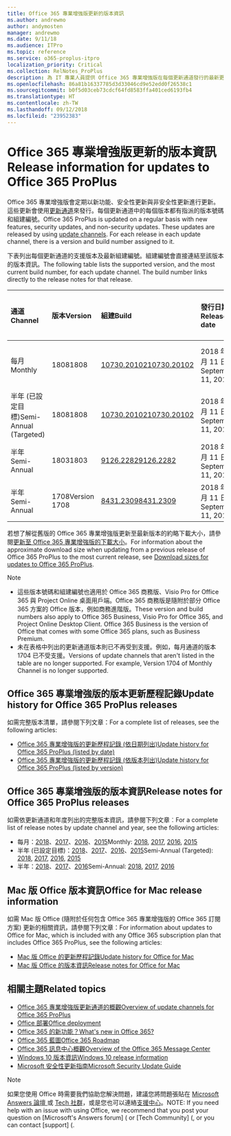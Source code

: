 ```yaml
---
title: Office 365 專業增強版更新的版本資訊
ms.author: andrewmo
author: andymosten
manager: andrewmo
ms.date: 9/11/18
ms.audience: ITPro
ms.topic: reference
ms.service: o365-proplus-itpro
localization_priority: Critical
ms.collection: RelNotes_ProPlus
description: 為 IT 專業人員提供 Office 365 專業增強版在每個更新通道發行的最新更新清單，以及版本資訊和更新歷程記錄的連結
ms.openlocfilehash: 86a81b16337785d3d33046cd9e52edd0f26538c1
ms.sourcegitcommit: b0f5d03ceb73cdcf64fd8583ffa401ced6193fb4
ms.translationtype: HT
ms.contentlocale: zh-TW
ms.lasthandoff: 09/12/2018
ms.locfileid: "23952383"
---
```

# <a name="release-information-for-updates-to-office-365-proplus"></a><span data-ttu-id="13170-103">Office 365 專業增強版更新的版本資訊</span><span class="sxs-lookup"><span data-stu-id="13170-103">Release information for updates to Office 365 ProPlus</span></span>

<span data-ttu-id="13170-p101">Office 365 專業增強版會定期以新功能、安全性更新與非安全性更新進行更新。這些更新會使用[更新通道](https://docs.microsoft.com/DeployOffice/overview-of-update-channels-for-office-365-proplus)來發行。每個更新通道中的每個版本都有指派的版本號碼和組建編號。</span><span class="sxs-lookup"><span data-stu-id="13170-p101">Office 365 ProPlus is updated on a regular basis with new features, security updates, and non-security updates. These updates are released by using [update channels](https://docs.microsoft.com/DeployOffice/overview-of-update-channels-for-office-365-proplus). For each release in each update channel, there is a version and build number assigned to it.</span></span> 

<span data-ttu-id="13170-p102">下表列出每個更新通道的支援版本及最新組建編號。組建編號會直接連結至該版本的版本資訊。</span><span class="sxs-lookup"><span data-stu-id="13170-p102">The following table lists the supported version, and the most current build number, for each update channel. The build number links directly to the release notes for that release.</span></span> 

  
|<span data-ttu-id="13170-109">**通道**</span><span class="sxs-lookup"><span data-stu-id="13170-109">**Channel**</span></span>|<span data-ttu-id="13170-110">**版本**</span><span class="sxs-lookup"><span data-stu-id="13170-110">**Version**</span></span>|<span data-ttu-id="13170-111">**組建**</span><span class="sxs-lookup"><span data-stu-id="13170-111">**Build**</span></span>|<span data-ttu-id="13170-112">**發行日期**</span><span class="sxs-lookup"><span data-stu-id="13170-112">**Release date**</span></span>|<span data-ttu-id="13170-113">**支援之前的版本**</span><span class="sxs-lookup"><span data-stu-id="13170-113">**Version supported until**</span></span>|
|:-----|:-----|:-----|:-----|:-----|
|<span data-ttu-id="13170-114">每月</span><span class="sxs-lookup"><span data-stu-id="13170-114">Monthly</span></span>  <br/> |<span data-ttu-id="13170-115">1808</span><span class="sxs-lookup"><span data-stu-id="13170-115">1808</span></span>  <br/> |[<span data-ttu-id="13170-116">10730.20102</span><span class="sxs-lookup"><span data-stu-id="13170-116">10730.20102</span></span>](monthly-channel-2018.md#version-1808-september-11)  <br/> | <span data-ttu-id="13170-117">2018 年 9 月 11 日</span><span class="sxs-lookup"><span data-stu-id="13170-117">September 11, 2018</span></span>  <br/> |<span data-ttu-id="13170-118">版本 1809 發行日期</span><span class="sxs-lookup"><span data-stu-id="13170-118">Version 1808 is released</span></span> <br/>|
|<span data-ttu-id="13170-119">半年 (已設定目標)</span><span class="sxs-lookup"><span data-stu-id="13170-119">Semi-Annual (Targeted)</span></span>  <br/> |<span data-ttu-id="13170-120">1808</span><span class="sxs-lookup"><span data-stu-id="13170-120">1808</span></span>  <br/> |[<span data-ttu-id="13170-121">10730.20102</span><span class="sxs-lookup"><span data-stu-id="13170-121">10730.20102</span></span>](semi-annual-channel-targeted-2018.md#version-1808-September-11)  <br/> | <span data-ttu-id="13170-122">2018 年 9 月 11 日</span><span class="sxs-lookup"><span data-stu-id="13170-122">September 11, 2018</span></span>  <br/> | <span data-ttu-id="13170-123">2019 年 3 月 13 日</span><span class="sxs-lookup"><span data-stu-id="13170-123">March 13, 2019</span></span> <br/>|
|<span data-ttu-id="13170-124">半年</span><span class="sxs-lookup"><span data-stu-id="13170-124">Semi-Annual</span></span> <br/> |<span data-ttu-id="13170-125">1803</span><span class="sxs-lookup"><span data-stu-id="13170-125">1803</span></span>  <br/> | [<span data-ttu-id="13170-126">9126.2282</span><span class="sxs-lookup"><span data-stu-id="13170-126">9126.2282</span></span>](semi-annual-channel-2018.md#version-1803-september-11) <br/> | <span data-ttu-id="13170-127">2018 年 9 月 11 日</span><span class="sxs-lookup"><span data-stu-id="13170-127">September 11, 2018</span></span>  <br/> | <span data-ttu-id="13170-128">2019 年 9 月 10 日</span><span class="sxs-lookup"><span data-stu-id="13170-128">September 10, 2019</span></span> <br/>|
|<span data-ttu-id="13170-129">半年</span><span class="sxs-lookup"><span data-stu-id="13170-129">Semi-Annual</span></span> <br/> |<span data-ttu-id="13170-130">1708</span><span class="sxs-lookup"><span data-stu-id="13170-130">Version 1708</span></span>  <br/> |[<span data-ttu-id="13170-131">8431.2309</span><span class="sxs-lookup"><span data-stu-id="13170-131">8431.2309</span></span>](semi-annual-channel-2018.md#version-1708-september-11)  <br/> | <span data-ttu-id="13170-132">2018 年 9 月 11 日</span><span class="sxs-lookup"><span data-stu-id="13170-132">September 11, 2018</span></span>  <br/> | <span data-ttu-id="13170-133">2019 年 3 月 13 日</span><span class="sxs-lookup"><span data-stu-id="13170-133">March 13, 2019</span></span> <br/>|

<span data-ttu-id="13170-134">若想了解從舊版的 Office 365 專業增強版更新至最新版本的約略下載大小，請參閱[更新至 Office 365 專業增強版的下載大小](download-sizes-office365-proplus-updates.md)。</span><span class="sxs-lookup"><span data-stu-id="13170-134">For information about the approximate download size when updating from a previous release of Office 365 ProPlus to the most current release, see [Download sizes for updates to Office 365 ProPlus](download-sizes-office365-proplus-updates.md).</span></span>

> [!NOTE]
> - <span data-ttu-id="13170-p103">這些版本號碼和組建編號也適用於 Office 365 商務版、Visio Pro for Office 365 與 Project Online 桌面用戶端。Office 365 商務版是隨附於部分 Office 365 方案的 Office 版本，例如商務進階版。</span><span class="sxs-lookup"><span data-stu-id="13170-p103">These version and build numbers also apply to Office 365 Business, Visio Pro for Office 365, and Project Online Desktop Client. Office 365 Business is the version of Office that comes with some Office 365 plans, such as Business Premium.</span></span>
> - <span data-ttu-id="13170-p104">未在表格中列出的更新通道版本則已不再受到支援。例如，每月通道的版本 1704 已不受支援。</span><span class="sxs-lookup"><span data-stu-id="13170-p104">Versions of update channels that aren't listed in the table are no longer supported. For example, Version 1704 of Monthly Channel is no longer supported.</span></span> 


## <a name="update-history-for-office-365-proplus-releases"></a><span data-ttu-id="13170-139">Office 365 專業增強版的版本更新歷程記錄</span><span class="sxs-lookup"><span data-stu-id="13170-139">Update history for Office 365 ProPlus releases</span></span>

<span data-ttu-id="13170-140">如需完整版本清單，請參閱下列文章：</span><span class="sxs-lookup"><span data-stu-id="13170-140">For a complete list of releases, see the following articles:</span></span>
 - [<span data-ttu-id="13170-141">Office 365 專業增強版的更新歷程記錄 (依日期列出)</span><span class="sxs-lookup"><span data-stu-id="13170-141">Update history for Office 365 ProPlus (listed by date)</span></span>](update-history-office365-proplus-by-date.md)
 - [<span data-ttu-id="13170-142">Office 365 專業增強版的更新歷程記錄 (依版本列出)</span><span class="sxs-lookup"><span data-stu-id="13170-142">Update history for Office 365 ProPlus (listed by version)</span></span>](update-history-office365-proplus-by-version.md)

## <a name="release-notes-for-office-365-proplus-releases"></a><span data-ttu-id="13170-143">Office 365 專業增強版的版本資訊</span><span class="sxs-lookup"><span data-stu-id="13170-143">Release notes for Office 365 ProPlus releases</span></span>

<span data-ttu-id="13170-144">如需依更新通道和年度列出的完整版本資訊，請參閱下列文章︰</span><span class="sxs-lookup"><span data-stu-id="13170-144">For a complete list of release notes by update channel and year, see the following articles:</span></span>
 - <span data-ttu-id="13170-145">每月：[2018](monthly-channel-2018.md)、[2017](monthly-channel-2017.md)、[2016](monthly-channel-2016.md)、[2015](monthly-channel-2015.md)</span><span class="sxs-lookup"><span data-stu-id="13170-145">Monthly: [2018](monthly-channel-2018.md), [2017](monthly-channel-2017.md), [2016](monthly-channel-2016.md), [2015](monthly-channel-2015.md)</span></span>
 - <span data-ttu-id="13170-146">半年 (已設定目標)：[2018](semi-annual-channel-targeted-2018.md)、[2017](semi-annual-channel-targeted-2017.md)、[2016](semi-annual-channel-targeted-2016.md)、[2015](semi-annual-channel-targeted-2015.md)</span><span class="sxs-lookup"><span data-stu-id="13170-146">Semi-Annual (Targeted): [2018](semi-annual-channel-targeted-2018.md), [2017](semi-annual-channel-targeted-2017.md), [2016](semi-annual-channel-targeted-2016.md), [2015](semi-annual-channel-targeted-2015.md)</span></span>
 - <span data-ttu-id="13170-147">半年：[2018](semi-annual-channel-2018.md)、[2017](semi-annual-channel-2017.md)、[2016](semi-annual-channel-2016.md)</span><span class="sxs-lookup"><span data-stu-id="13170-147">Semi-Annual: [2018](semi-annual-channel-2018.md), [2017](semi-annual-channel-2017.md), [2016](semi-annual-channel-2016.md)</span></span>

## <a name="office-for-mac-release-information"></a><span data-ttu-id="13170-148">Mac 版 Office 版本資訊</span><span class="sxs-lookup"><span data-stu-id="13170-148">Office for Mac release information</span></span>

<span data-ttu-id="13170-149">如需 Mac 版 Office (隨附於任何包含 Office 365 專業增強版的 Office 365 訂閱方案) 更新的相關資訊，請參閱下列文章：</span><span class="sxs-lookup"><span data-stu-id="13170-149">For information about updates to Office for Mac, which is included with any Office 365 subscription plan that includes Office 365 ProPlus, see the following articles:</span></span>
 - [<span data-ttu-id="13170-150">Mac 版 Office 的更新歷程記錄</span><span class="sxs-lookup"><span data-stu-id="13170-150">Update history for Office for Mac</span></span>](update-history-office-for-mac.md)
 - [<span data-ttu-id="13170-151">Mac 版 Office 的版本資訊</span><span class="sxs-lookup"><span data-stu-id="13170-151">Release notes for Office for Mac</span></span>](release-notes-office-for-mac.md)


## <a name="related-topics"></a><span data-ttu-id="13170-152">相關主題</span><span class="sxs-lookup"><span data-stu-id="13170-152">Related topics</span></span>

- [<span data-ttu-id="13170-153">Office 365 專業增強版更新通道的概觀</span><span class="sxs-lookup"><span data-stu-id="13170-153">Overview of update channels for Office 365 ProPlus</span></span>](https://docs.microsoft.com/DeployOffice/overview-of-update-channels-for-office-365-proplus)
- [<span data-ttu-id="13170-154">Office 部署</span><span class="sxs-lookup"><span data-stu-id="13170-154">Office deployment</span></span>](https://docs.microsoft.com/deployoffice/)
- [<span data-ttu-id="13170-155">Office 365 的新功能？</span><span class="sxs-lookup"><span data-stu-id="13170-155">What's new in Office 365?</span></span>](https://support.office.com/article/95c8d81d-08ba-42c1-914f-bca4603e1426)
- [<span data-ttu-id="13170-156">Office 365 藍圖</span><span class="sxs-lookup"><span data-stu-id="13170-156">Office 365 Roadmap</span></span>](https://products.office.com/business/office-365-roadmap)
- [<span data-ttu-id="13170-157">Office 365 訊息中心概觀</span><span class="sxs-lookup"><span data-stu-id="13170-157">Overview of the Office 365 Message Center</span></span>](https://support.office.com/article/38fb3333-bfcc-4340-a37b-deda509c2093)
- [<span data-ttu-id="13170-158">Windows 10 版本資訊</span><span class="sxs-lookup"><span data-stu-id="13170-158">Windows 10 release information</span></span>](https://www.microsoft.com/itpro/windows-10/release-information)
- [<span data-ttu-id="13170-159">Microsoft 安全性更新指南</span><span class="sxs-lookup"><span data-stu-id="13170-159">Microsoft Security Update Guide</span></span>](https://portal.msrc.microsoft.com/)

> [!NOTE]
> <span data-ttu-id="13170-160">如果您使用 Office 時需要我們協助您解決問題，建議您將問題張貼在 [Microsoft Answers 論壇 ](https://answers.microsoft.com/) 或 [Tech 社群](https://techcommunity.microsoft.com/)，或是您也可以連絡[支援中心](https://support.microsoft.com/contactus)。</span><span class="sxs-lookup"><span data-stu-id="13170-160">NOTE: If you need help with an issue with using Office, we recommend that you post your question on [Microsoft's Answers forum] ([](https://answers.microsoft.com/) or [Tech Community] ([](https://techcommunity.microsoft.com/), or you can contact [support] ([](https://support.microsoft.com/contactus).</span></span>
